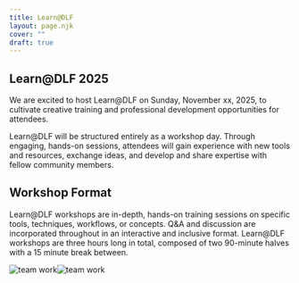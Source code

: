 ```yaml
---
title: Learn@DLF
layout: page.njk
cover: ""
draft: true
---
```


<section class="py-10 px-8 min-h-screen grid">
  <div
    class="grid max-w-7xl mx-auto my-auto items-center place-items-center lg:grid-cols-2 gap-10"
  >
    <div class="lg:max-w-md">
      <h2 class="block antialiased tracking-normal font-sans font-semibold text-blue-gray-900 mb-6 lg:text-3xl !text-2xl !leading-snug lg:max-w-sm">
        Learn@DLF 2025
      </h2>
      <p class="block antialiased font-sans leading-relaxed text-inherit text-base !font-normal mb-12 !text-gray-600">
        We are excited to host Learn@DLF on Sunday, November xx, 2025, to cultivate creative training and professional development opportunities for attendees.
      </p>
      <p class="block antialiased font-sans leading-relaxed text-inherit text-base !font-normal  mb-12 !text-gray-600">
        Learn@DLF will be structured entirely as a workshop day. Through engaging, hands-on sessions, attendees will gain experience with new tools and resources, exchange ideas, and develop and share expertise with fellow community members.
      </p>
       <h2 class="block antialiased tracking-normal font-sans font-semibold text-blue-gray-900 mb-6 pt-6 lg:text-3xl !text-2xl !leading-snug lg:max-w-sm">
        Workshop Format
      </h2>
      <p class="block antialiased font-sans leading-relaxed text-inherit text-base !font-normal !text-gray-600">
       Learn@DLF workshops are in-depth, hands-on training sessions on specific tools, techniques, workflows, or concepts. Q&A and discussion are incorporated throughout in an interactive and inclusive format. Learn@DLF workshops are three hours long in total, composed of two 90-minute halves with a 15 minute break between.
      </p>
    </div>
    <div>
      <img
        src="https://placecage.lucidinternets.com/800/600"
        alt="team work"
        class="mb-6 h-full lg:h-[370px] w-full shadow-lg rounded-xl object-cover object-center"
      /><img
        src="https://placecage.lucidinternets.com/800/600"
        alt="team work"
        class="h-full lg:h-[370px] w-full shadow-lg rounded-xl object-cover object-center"
      />
    </div>
  </div>
</section>